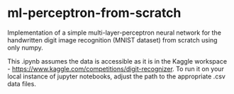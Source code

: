 # ml-perceptron-from-scratch
Implementation of a simple multi-layer-perceptron neural network for the handwritten digit image recognition (MNIST dataset) from scratch using only numpy.

This .ipynb assumes the data is accessible as it is in the Kaggle workspace - https://www.kaggle.com/competitions/digit-recognizer.
To run it on your local instance of jupyter notebooks, adjust the path to the appropriate .csv data files.
